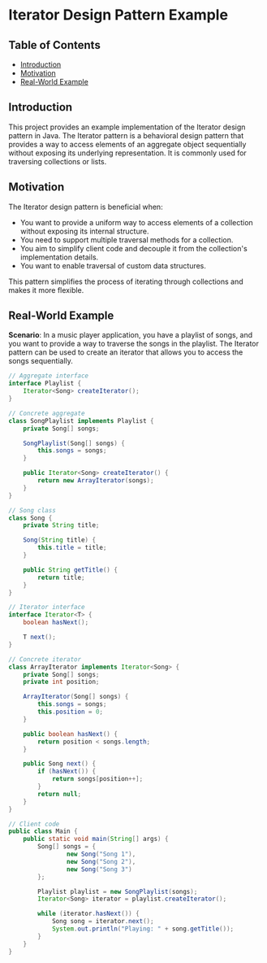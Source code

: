 # Iterator Design Pattern Example

## Table of Contents

- [Introduction](#introduction)
- [Motivation](#motivation)
- [Real-World Example](#real-world-example)

## Introduction

This project provides an example implementation of the Iterator design pattern in Java. The Iterator pattern is a
behavioral design pattern that provides a way to access elements of an aggregate object sequentially without exposing
its underlying representation. It is commonly used for traversing collections or lists.

## Motivation

The Iterator design pattern is beneficial when:

- You want to provide a uniform way to access elements of a collection without exposing its internal structure.
- You need to support multiple traversal methods for a collection.
- You aim to simplify client code and decouple it from the collection's implementation details.
- You want to enable traversal of custom data structures.

This pattern simplifies the process of iterating through collections and makes it more flexible.

## Real-World Example

**Scenario**: In a music player application, you have a playlist of songs, and you want to provide a way to traverse the
songs in the playlist. The Iterator pattern can be used to create an iterator that allows you to access the songs
sequentially.

```java
// Aggregate interface
interface Playlist {
    Iterator<Song> createIterator();
}

// Concrete aggregate
class SongPlaylist implements Playlist {
    private Song[] songs;

    SongPlaylist(Song[] songs) {
        this.songs = songs;
    }

    public Iterator<Song> createIterator() {
        return new ArrayIterator(songs);
    }
}

// Song class
class Song {
    private String title;

    Song(String title) {
        this.title = title;
    }

    public String getTitle() {
        return title;
    }
}

// Iterator interface
interface Iterator<T> {
    boolean hasNext();

    T next();
}

// Concrete iterator
class ArrayIterator implements Iterator<Song> {
    private Song[] songs;
    private int position;

    ArrayIterator(Song[] songs) {
        this.songs = songs;
        this.position = 0;
    }

    public boolean hasNext() {
        return position < songs.length;
    }

    public Song next() {
        if (hasNext()) {
            return songs[position++];
        }
        return null;
    }
}

// Client code
public class Main {
    public static void main(String[] args) {
        Song[] songs = {
                new Song("Song 1"),
                new Song("Song 2"),
                new Song("Song 3")
        };

        Playlist playlist = new SongPlaylist(songs);
        Iterator<Song> iterator = playlist.createIterator();

        while (iterator.hasNext()) {
            Song song = iterator.next();
            System.out.println("Playing: " + song.getTitle());
        }
    }
}
```